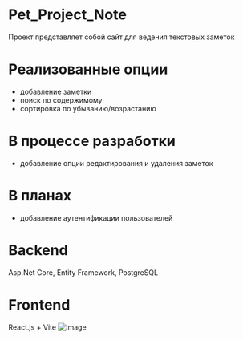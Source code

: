 # Pet_Project_Note
Проект представляет собой сайт для ведения текстовых заметок
# Реализованные опции
- добавление заметки
- поиск по содержимому
- сортировка по убыванию/возрастанию
# В процессе разработки
- добавление опции редактирования и удаления заметок
# В планах
- добавление аутентификации пользователей
# Backend
Asp.Net Core, Entity Framework, PostgreSQL
# Frontend
React.js + Vite
![image](https://github.com/user-attachments/assets/de568cf7-2024-4177-afe1-ace6c8ca0532)

